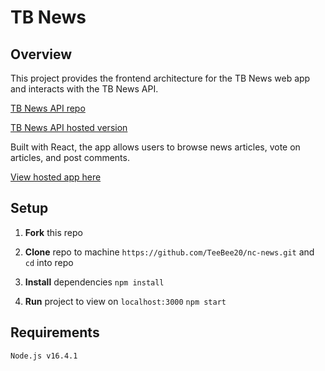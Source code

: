 # TB News

## Overview

This project provides the frontend architecture for the TB News web app and interacts with the TB News API.

[TB News API repo](https://github.com/TeeBee20/TB-News.git)

[TB News API hosted version](https://nc-news-tb20.herokuapp.com/api)

Built with React, the app allows users to browse news articles, vote on articles, and post comments.

[View hosted app here](https://tb-news.netlify.app/)

## Setup

1. **Fork** this repo

2. **Clone** repo to machine
   `https://github.com/TeeBee20/nc-news.git` and `cd` into repo

3. **Install** dependencies
   `npm install`

4. **Run** project to view on `localhost:3000`
   `npm start`

## Requirements

    Node.js v16.4.1
